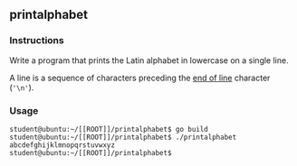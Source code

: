 ## printalphabet

### Instructions

Write a program that prints the Latin alphabet in lowercase on a single line.

A line is a sequence of characters preceding the [end of line](https://en.wikipedia.org/wiki/Newline) character (`'\n'`).

### Usage

```console
student@ubuntu:~/[[ROOT]]/printalphabet$ go build
student@ubuntu:~/[[ROOT]]/printalphabet$ ./printalphabet
abcdefghijklmnopqrstuvwxyz
student@ubuntu:~/[[ROOT]]/printalphabet$
```
